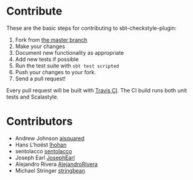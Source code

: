 # Contribute
These are the basic steps for contributing to sbt-checkstyle-plugin:

1. Fork from [the master branch](https://github.com/etsy/sbt-checkstyle-plugin)
2. Make your changes
3. Document new functionality as appropriate
4. Add new tests if possible
5. Run the test suite with `sbt test scripted`
6. Push your changes to your fork.
7. Send a pull request!

Every pull request will be built with [Travis CI](https://travis-ci.org/etsy/sbt-checkstyle-plugin).  The CI build runs both unit tests and Scalastyle.

# Contributors
- Andrew Johnson [ajsquared](https://github.com/ajsquared)
- Hans L'hoëst [lhohan](https://github.com/lhohan)
- sentolacco [sentolacco](https://github.com/sentolacco)
- Joseph Earl [JosephEarl](https://github.com/JosephEarl)
- Alejandro Rivera [AlejandroRivera](https://github.com/AlejandroRivera)
- Michael Stringer [stringbean](https://github.com/stringbean)
